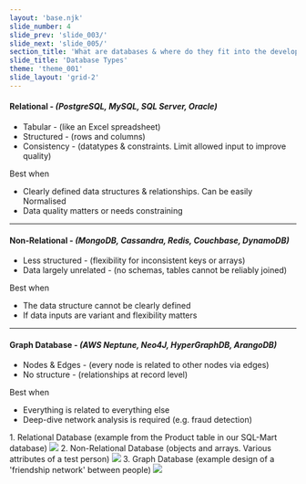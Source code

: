 ```yaml
---
layout: 'base.njk'
slide_number: 4
slide_prev: 'slide_003/'
slide_next: 'slide_005/'
section_title: 'What are databases & where do they fit into the development model?'
slide_title: 'Database Types'
theme: 'theme_001'
slide_layout: 'grid-2'
---
```


<section class="slide__text">

#### Relational - *(PostgreSQL, MySQL, SQL Server, Oracle)*
- Tabular - <span>(like an Excel spreadsheet)</span>
- Structured - <span>(rows and columns)</span>
- Consistency - <span>(datatypes & constraints.  Limit allowed input to improve quality)</span>

<span>Best when</span>
- <span>Clearly defined data structures & relationships.  Can be easily Normalised</span>
- <span>Data quality matters or needs constraining</span>

---

#### Non-Relational - *(MongoDB, Cassandra, Redis, Couchbase, DynamoDB)*
- Less structured - <span>(flexibility for inconsistent keys or arrays)</span>
- Data largely unrelated - <span>(no schemas, tables cannot be reliably joined)</span>

<span>Best when</span>
- <span>The data structure cannot be clearly defined</span>
- <span>If data inputs are variant and flexibility matters</span>

---

#### Graph Database - *(AWS Neptune, Neo4J, HyperGraphDB, ArangoDB)*
- Nodes & Edges - <span>(every node is related to other nodes via edges)</span>
- No structure - <span>(relationships at record level)</span>

<span>Best when</span>
- <span> Everything is related to everything else</span>
- <span> Deep-dive network analysis is required (e.g. fraud detection)</span>

</section>

<section class="slide__images">
<caption>1. Relational Database (example from the Product table in our SQL-Mart database)</caption>
<img src="{{ '../../images/001_Database_Types_Relational.png' | url }}" />
<caption>2. Non-Relational Database (objects and arrays. Various attributes of a test person)</caption>
<img src="{{ '../../images/001_Database_Types_Non_Relational.png' | url }}" />
<caption>3. Graph Database (example design of a 'friendship network' between people)</caption>
<img src="{{ '../../images/001_Database_Types_Graph.png' | url }}" />
</section>

